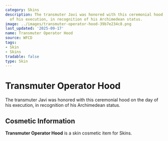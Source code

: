 ```yaml
---
category: Skins
description: The transmuter Javi was honored with this ceremonial hood on the day
  of his execution, in recognition of his Archimedean status.
image: ../images/transmuter-operator-hood-39b7e234c8.png
last_updated: '2025-09-17'
name: Transmuter Operator Hood
source: WFCD
tags:
- Skin
- Skins
tradable: false
type: Skin
---
```


# Transmuter Operator Hood

The transmuter Javi was honored with this ceremonial hood on the day of his execution, in recognition of his Archimedean status.

## Cosmetic Information

**Transmuter Operator Hood** is a skin cosmetic item for Skins.

